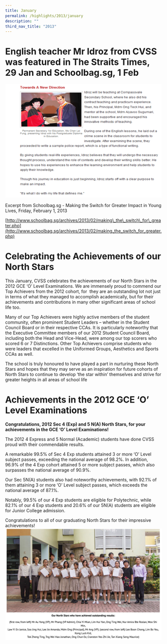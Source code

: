 ```yaml
---
title: January
permalink: /highlights/2013/january
description: ""
third_nav_title: "2013"
---
```

# English teacher Mr Idroz from CVSS was featured in The Straits Times, 29 Jan and Schoolbag.sg, 1 Feb
![](/images/idroz01.png)

Excerpt from Schoolbag.sg - Making the Switch for Greater Impact in Young Lives, Friday, February 1, 2013

[http://www.schoolbag.sg/archives/2013/02/making\_the\_switch\_for\_greater.php](http://www.schoolbag.sg/archives/2013/02/making_the_switch_for_greater.php)

# Celebrating the Achievements of our North Stars

This January, CVSS celebrates the achievements of our North Stars in the 2012 GCE ‘O’ Level Examinations. We are immensely proud to commend our Top Achievers from the 2012 cohort, for  they are an outstanding lot not just in terms of what they managed to accomplish academically, but for their achievements and contributions in many other significant areas of school life too.  
  
Many of our Top Achievers were highly active members of the student community, often prominent Student Leaders – whether in the Student Council Board or in their respective CCAs. It is particularly noteworthy that the Executive Committee members of our 2012 Student Council Board, including both the Head and Vice-Head, were among our top scorers who scored 6 or 7 Distinctions. Other Top Achievers comprise students who were leaders that excelled in the Uniformed Groups, Aesthetics and Sports CCAs as well.  
  
The school is truly honoured to have played a part in nurturing these North Stars and hopes that they may serve as an inspiration for future cohorts of North Stars to continue to develop ‘the star within’ themselves and strive for greater heights in all areas of school life

# Achievements in the 2012 GCE ‘O’ Level Examinations

**Congratulations, 2012 Sec 4 (Exp) and 5 N(A) North Stars, for your achievements in the GCE ‘O’ Level Examinations!**

  
The 2012 4 Express and 5 Normal (Academic) students have done CVSS proud with their commendable results.

A remarkable 99.5% of Sec 4 Exp students attained 3 or more ‘O’ Level subject passes, exceeding the national average of 98.2%. In addition, 96.9% of the 4 Exp cohort attained 5 or more subject passes, which also surpasses the national average of 90.9%.   

Our Sec 5N(A) students also had noteworthy achievements, with 92.1% of them attaining 3 or more ‘O’ Level subject passes, which exceeds the national average of 87.1%.   

Notably, 99.5% of our 4 Exp students are eligible for Polytechnic, while 82.1% of our 4 Exp students and 20.6% of our 5N(A) students are eligible for Junior College admission.  
  
Congratulations to all of our graduating North Stars for their impressive achievements!
![](/images/gce2013.png)